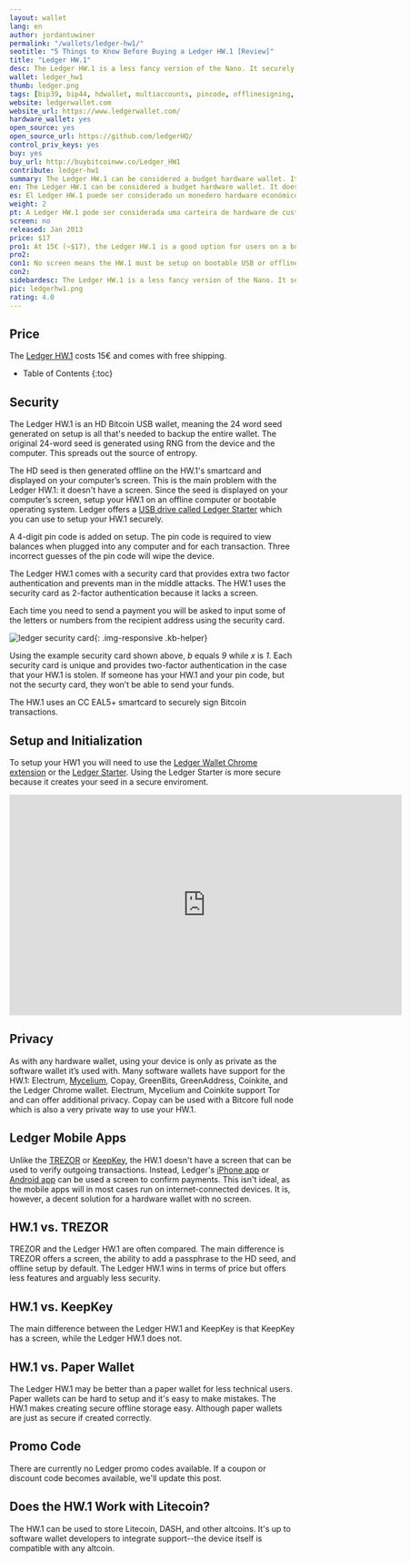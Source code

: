 ```yaml
---
layout: wallet
lang: en
author: jordantuwiner
permalink: "/wallets/ledger-hw1/"
seotitle: "5 Things to Know Before Buying a Ledger HW.1 [Review]"
title: "Ledger HW.1"
desc: The Ledger HW.1 is a less fancy version of the Nano. It securely stores Bitcoin private keys offline and signs transactions in its secure environment. 
wallet: ledger_hw1
thumb: ledger.png
tags: [bip39, bip44, hdwallet, multiaccounts, pincode, offlinesigning, coldstorage, hardware]
website: ledgerwallet.com
website_url: https://www.ledgerwallet.com/
hardware_wallet: yes
open_source: yes
open_source_url: https://github.com/ledgerHQ/
control_priv_keys: yes
buy: yes
buy_url: http://buybitcoinww.co/Ledger_HW1
contribute: ledger-hw1
summary: The Ledger HW.1 can be considered a budget hardware wallet. It doesn't have a screen, so it isn't quite as secure as the three options mentioned above. It will, however, give you more security than a hot wallet. 
en: The Ledger HW.1 can be considered a budget hardware wallet. It doesn't have a screen, so it isn't quite as secure as the three options mentioned above. It will, however, give you more security than a hot wallet. 
es: El Ledger HW.1 puede ser considerado un monedero hardware económico. No tiene pantalla, así que no es tan seguro como las tres opciones mencionadas anteriormente. Sin embargo, te dará más seguridad que un monedero dinámico.
weight: 2
pt: A Ledger HW.1 pode ser considerada uma carteira de hardware de custo-benefício. Ela não possui uma tela, por isso não é tão segura quanto as três opções citadas acima. No entanto, fornece mais segurança do que uma carteira quente.
screen: no
released: Jan 2013
price: $17
pro1: At 15€ (~$17), the Ledger HW.1 is a good option for users on a budger
pro2: 
con1: No screen means the HW.1 must be setup on bootable USB or offline computer in order to setup securely
con2:  
sidebardesc: The Ledger HW.1 is a less fancy version of the Nano. It securely stores Bitcoin private keys offline and signs transactions in its secure environment.
pic: ledgerhw1.png
rating: 4.0
---
```

## Price
The <a rel="nofollow" href="http://buybitcoinww.co/Ledger_HW1">Ledger HW.1</a> costs 15€ and comes with free shipping. 

* Table of Contents
{:toc}

## Security
The Ledger HW.1 is an HD Bitcoin USB wallet, meaning the 24 word seed generated on setup is all that's needed to backup the entire wallet. The original 24-word seed is generated using RNG from the device and the computer. This spreads out the source of entropy. 

The HD seed is then generated offline on the HW.1's smartcard and displayed on your computer’s screen. This is the main problem with the Ledger HW.1: it doesn't have a screen. Since the seed is displayed on your computer’s screen, setup your HW.1 on an offline computer or bootable operating system. Ledger offers a <a rel="nofollow" href="http://buybitcoinww.co/ledgerstarter">USB drive called Ledger Starter</a> which you can use to setup your HW.1 securely. 

A 4-digit pin code is added on setup. The pin code is required to view balances when plugged into any computer and for each transaction. Three incorrect guesses of the pin code will wipe the device.

The Ledger HW.1 comes with a security card that provides extra two factor authentication and prevents man in the middle attacks. The HW.1 uses the security card as 2-factor authentication because it lacks a screen. 

Each time you need to send a payment you will be asked to input some of the letters or numbers from the recipient address using the security card. 

![ledger security card][sc]{: .img-responsive .kb-helper}

Using the example security card shown above,  *b* equals *9* while *x* is *1*. Each security card is unique and provides two-factor authentication in the case that your HW.1 is stolen. If someone has your HW.1 and your pin code, but not the securty card, they won’t be able to send your funds.

The HW.1 uses an CC EAL5+ smartcard to securely sign Bitcoin transactions.

## Setup and Initialization

To setup your HW1 you will need to use the [Ledger Wallet Chrome extension](https://chrome.google.com/webstore/detail/ledger-wallet/kkdpmhnladdopljabkgpacgpliggeeaf) or the <a rel="nofollow" href="http://buybitcoinww.co/ledgerstarter">Ledger Starter</a>. Using the Ledger Starter is more secure because it creates your seed in a secure enviroment. 

<iframe width="690" height="388" src="https://www.youtube.com/embed/6_Zdw1f1Los?rel=0&amp;showinfo=0" frameborder="0" allowfullscreen></iframe>

## Privacy

As with any hardware wallet, using your device is only as private as the software wallet it’s used with. Many software wallets have support for the HW.1: Electrum, [Mycelium](/wallets/mycelium/), Copay, GreenBits, GreenAddress, Coinkite, and the Ledger Chrome wallet. Electrum, Mycelium and Coinkite support Tor and can offer additional privacy. Copay can be used with a Bitcore full node which is also a very private way to use your HW.1. 

## Ledger Mobile Apps

Unlike the [TREZOR](/wallets/trezor/) or [KeepKey](/wallets/keepkey/), the HW.1 doesn't have a screen that can be used to verify outgoing transactions. Instead, Ledger's [iPhone app](https://itunes.apple.com/WebObjects/MZStore.woa/wa/viewSoftware?id=960196441&mt=8) or [Android app](https://play.google.com/store/apps/details?id=co.ledger.wallet) can be used a screen to confirm payments. This isn't ideal, as the mobile apps will in most cases run on internet-connected devices. It is, however, a decent solution for a hardware wallet with no screen. 

## HW.1 vs. TREZOR 

TREZOR and the Ledger HW.1 are often compared. The main difference is TREZOR offers a screen, the ability to add a passphrase to the HD seed, and offline setup by default. The Ledger HW.1 wins in terms of price but offers less features and arguably less security. 

## HW.1 vs. KeepKey

The main difference between the Ledger HW.1 and KeepKey is that KeepKey has a screen, while the Ledger HW.1 does not.

## HW.1 vs. Paper Wallet

The Ledger HW.1 may be better than a paper wallet for less technical users. Paper wallets can be hard to setup and it's easy to make mistakes. The HW.1 makes creating secure offline storage easy. Although paper wallets are just as secure if created correctly. 

## Promo Code

There are currently no Ledger promo codes available. If a coupon or discount code becomes available, we'll update this post. 

## Does the HW.1 Work with Litecoin?

The HW.1 can be used to store Litecoin, DASH, and other altcoins. It's up to software wallet developers to integrate support--the device itself is compatible with any altcoin. 

[sc]: /img/wallets/ledgercard.png
